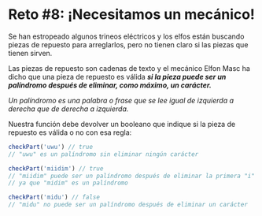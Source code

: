 # Reto #8: ¡Necesitamos un mecánico!

Se han estropeado algunos trineos eléctricos y los elfos están buscando piezas de repuesto para arreglarlos, pero no tienen claro si las piezas que tienen sirven.

Las piezas de repuesto son cadenas de texto y el mecánico Elfon Masc ha dicho que una pieza de repuesto es válida _**si la pieza puede ser un palíndromo después de eliminar, como máximo, un carácter.**_

_Un palíndromo es una palabra o frase que se lee igual de izquierda a derecha que de derecha a izquierda._

Nuestra función debe devolver un booleano que indique si la pieza de repuesto es válida o no con esa regla:

```javascript
checkPart('uwu') // true
// "uwu" es un palíndromo sin eliminar ningún carácter

checkPart('miidim') // true
// "miidim" puede ser un palíndromo después de eliminar la primera "i"
// ya que "midim" es un palíndromo

checkPart('midu') // false
// "midu" no puede ser un palíndromo después de eliminar un carácter
```
